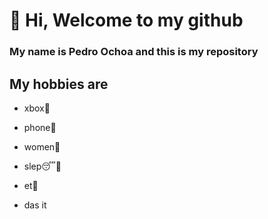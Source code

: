

# 👋 Hi, Welcome to my github
 
### My name is Pedro Ochoa and this is my repository

## My hobbies are

* xbox🤪

* phone🤩

* women🥰

* slep😴🥱

* et🍑


* das it
